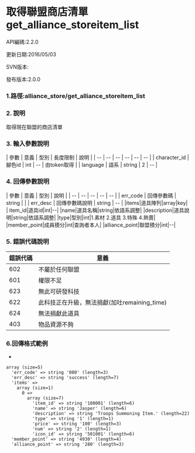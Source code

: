 # 取得聯盟商店清單 get_alliance_storeitem_list

API編碼:2.2.0

> 


更新日期:2016/05/03

> 

SVN版本:

> 

發布版本:2.0.0
### 1.路徑:alliance_store/get_alliance_storeitem_list

### 2. 說明

取得現在聯盟的商店清單


### 3. 輸入參數說明


| 參數 | 意義 | 型別 | 長度限制 | 說明 |
| -- | -- | -- | -- | -- | -- |
| character_id | 腳色id | int | -- | 由token取得 |
| language | 語系 | string | 2 | -- |

### 4. 回傳參數說明
| 參數 | 意義 | 型別 | 說明 |
| -- | -- | -- | -- | -- |
| err_code | 回傳參數碼 | string |  |
| err_desc | 回傳參數碼說明 | string | -- |
|items|道具陣列|array|key|
| item_id|道具id|int|--|
|name|道具名稱|string|依語系調整|
|description|道具說明|string|依語系調整|
|type|型別|int|1.素材 2.道具 3.特殊 4.熱賣|
|member_point|成員積分|int|查詢者本人|
|alliance_point|聯盟積分|int|--|

### 5. 錯誤代碼說明
|錯誤代碼|意義|
|--|--|
|602|不屬於任何聯盟|
|601|權限不足|
|623|無此可研發科技|
|622|此科技正在升級，無法捐獻(加吐remaining_time)|
|624|無法捐獻此道具|
|403|物品資源不夠|

### 6.回傳格式範例

*

```
array (size=5)
  'err_code' => string '000' (length=3)
  'err_desc' => string 'success' (length=7)
  'items' => 
    array (size=1)
      0 => 
        array (size=7)
          'item_id' => string '100001' (length=6)
          'name' => string 'Jasper' (length=6)
          'description' => string 'Troops Summoning Item.' (length=22)
          'type' => string '1' (length=1)
          'price' => string '100' (length=3)
          'num' => string '2' (length=1)
          'icon_id' => string '501001' (length=6)
  'member_point' => string '4930' (length=4)
  'alliance_point' => string '280' (length=3)

```
